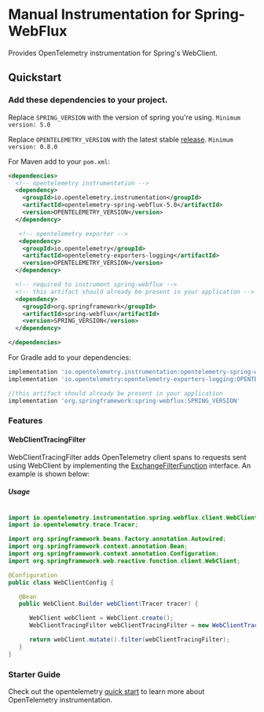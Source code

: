 # Manual Instrumentation for Spring-WebFlux

Provides OpenTelemetry instrumentation for Spring's WebClient.

## Quickstart

### Add these dependencies to your project.

Replace `SPRING_VERSION` with the version of spring you're using.
`Minimum version: 5.0`

Replace `OPENTELEMETRY_VERSION` with the latest stable [release](https://mvnrepository.com/artifact/io.opentelemetry).
`Minimum version: 0.8.0`

For Maven add to your `pom.xml`:
```xml
<dependencies>
  <!-- opentelemetry instrumentation -->
  <dependency>
    <groupId>io.opentelemetry.instrumentation</groupId>
    <artifactId>opentelemetry-spring-webflux-5.0</artifactId>
    <version>OPENTELEMETRY_VERSION</version>
  </dependency>

   <!-- opentelemetry exporter -->
   <dependency>
    <groupId>io.opentelemetry</groupId>
    <artifactId>opentelemetry-exporters-logging</artifactId>
    <version>OPENTELEMETRY_VERSION</version>
  </dependency>

  <!-- required to instrument spring-webflux -->
  <!-- this artifact should already be present in your application -->
  <dependency>
    <groupId>org.springframework</groupId>
    <artifactId>spring-webflux</artifactId>
    <version>SPRING_VERSION</version>
  </dependency>

</dependencies>
```

For Gradle add to your dependencies:
```groovy
implementation 'io.opentelemetry.instrumentation:opentelemetry-spring-webflux-5.0:OPENTELEMETRY_VERSION'
implementation 'io.opentelemetry:opentelemetry-exporters-logging:OPENTELEMETRY_VERSION'

//this artifact should already be present in your application
implementation 'org.springframework:spring-webflux:SPRING_VERSION'
```

### Features

#### WebClientTracingFilter

WebClientTracingFilter adds OpenTelemetry client spans to requests sent using WebClient by implementing the [ExchangeFilterFunction](https://docs.spring.io/spring/docs/current/javadoc-api/org/springframework/web/reactive/function/client/ExchangeFilterFunction.html)
interface. An example is shown below:

##### Usage

```java

import io.opentelemetry.instrumentation.spring.webflux.client.WebClientTracingFilter
import io.opentelemetry.trace.Tracer;

import org.springframework.beans.factory.annotation.Autowired;
import org.springframework.context.annotation.Bean;
import org.springframework.context.annotation.Configuration;
import org.springframework.web.reactive.function.client.WebClient;

@Configuration
public class WebClientConfig {

   @Bean
   public WebClient.Builder webClient(Tracer tracer) {

      WebClient webClient = WebClient.create();
      WebClientTracingFilter webClientTracingFilter = new WebClientTracingFilter(tracer);

      return webClient.mutate().filter(webClientTracingFilter);
   }
}
```

### Starter Guide

Check out the opentelemetry [quick start](https://github.com/open-telemetry/opentelemetry-java/blob/master/QUICKSTART.md) to learn more about OpenTelemetry instrumentation.
